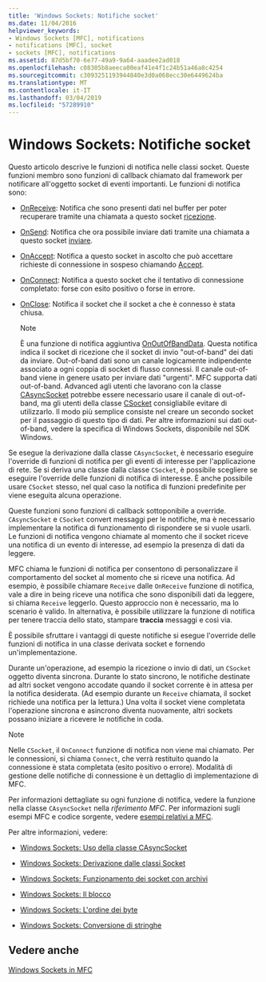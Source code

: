 ```yaml
---
title: 'Windows Sockets: Notifiche socket'
ms.date: 11/04/2016
helpviewer_keywords:
- Windows Sockets [MFC], notifications
- notifications [MFC], socket
- sockets [MFC], notifications
ms.assetid: 87d5bf70-6e77-49a9-9a64-aaadee2ad018
ms.openlocfilehash: c08305b8aeeca00eaf41e4f1c24b51a46a8c4254
ms.sourcegitcommit: c3093251193944840e3d0a068ecc30e6449624ba
ms.translationtype: MT
ms.contentlocale: it-IT
ms.lasthandoff: 03/04/2019
ms.locfileid: "57289910"
---
```

# <a name="windows-sockets-socket-notifications"></a>Windows Sockets: Notifiche socket

Questo articolo descrive le funzioni di notifica nelle classi socket. Queste funzioni membro sono funzioni di callback chiamato dal framework per notificare all'oggetto socket di eventi importanti. Le funzioni di notifica sono:

- [OnReceive](../mfc/reference/casyncsocket-class.md#onreceive): Notifica che sono presenti dati nel buffer per poter recuperare tramite una chiamata a questo socket [ricezione](../mfc/reference/casyncsocket-class.md#receive).

- [OnSend](../mfc/reference/casyncsocket-class.md#onsend): Notifica che ora possibile inviare dati tramite una chiamata a questo socket [inviare](../mfc/reference/casyncsocket-class.md#send).

- [OnAccept](../mfc/reference/casyncsocket-class.md#onaccept): Notifica a questo socket in ascolto che può accettare richieste di connessione in sospeso chiamando [Accept](../mfc/reference/casyncsocket-class.md#accept).

- [OnConnect](../mfc/reference/casyncsocket-class.md#onconnect): Notifica a questo socket che il tentativo di connessione completato: forse con esito positivo o forse in errore.

- [OnClose](../mfc/reference/casyncsocket-class.md#onclose): Notifica il socket che il socket a che è connesso è stata chiusa.

    > [!NOTE]
    >  È una funzione di notifica aggiuntiva [OnOutOfBandData](../mfc/reference/casyncsocket-class.md#onoutofbanddata). Questa notifica indica il socket di ricezione che il socket di invio "out-of-band" dei dati da inviare. Out-of-band dati sono un canale logicamente indipendente associato a ogni coppia di socket di flusso connessi. Il canale out-of-band viene in genere usato per inviare dati "urgenti". MFC supporta dati out-of-band. Advanced agli utenti che lavorano con la classe [CAsyncSocket](../mfc/reference/casyncsocket-class.md) potrebbe essere necessario usare il canale di out-of-band, ma gli utenti della classe [CSocket](../mfc/reference/csocket-class.md) consigliabile evitare di utilizzarlo. Il modo più semplice consiste nel creare un secondo socket per il passaggio di questo tipo di dati. Per altre informazioni sui dati out-of-band, vedere la specifica di Windows Sockets, disponibile nel SDK Windows.

Se esegue la derivazione dalla classe `CAsyncSocket`, è necessario eseguire l'override di funzioni di notifica per gli eventi di interesse per l'applicazione di rete. Se si deriva una classe dalla classe `CSocket`, è possibile scegliere se eseguire l'override delle funzioni di notifica di interesse. È anche possibile usare `CSocket` stesso, nel qual caso la notifica di funzioni predefinite per viene eseguita alcuna operazione.

Queste funzioni sono funzioni di callback sottoponibile a override. `CAsyncSocket` e `CSocket` convert messaggi per le notifiche, ma è necessario implementare la notifica di funzionamento di rispondere se si vuole usarli. Le funzioni di notifica vengono chiamate al momento che il socket riceve una notifica di un evento di interesse, ad esempio la presenza di dati da leggere.

MFC chiama le funzioni di notifica per consentono di personalizzare il comportamento del socket al momento che si riceve una notifica. Ad esempio, è possibile chiamare `Receive` dalle `OnReceive` funzione di notifica, vale a dire in being riceve una notifica che sono disponibili dati da leggere, si chiama `Receive` leggerlo. Questo approccio non è necessario, ma lo scenario è valido. In alternativa, è possibile utilizzare la funzione di notifica per tenere traccia dello stato, stampare **traccia** messaggi e così via.

È possibile sfruttare i vantaggi di queste notifiche si esegue l'override delle funzioni di notifica in una classe derivata socket e fornendo un'implementazione.

Durante un'operazione, ad esempio la ricezione o invio di dati, un `CSocket` oggetto diventa sincrona. Durante lo stato sincrono, le notifiche destinate ad altri socket vengono accodate quando il socket corrente è in attesa per la notifica desiderata. (Ad esempio durante un `Receive` chiamata, il socket richiede una notifica per la lettura.) Una volta il socket viene completata l'operazione sincrona e asincrono diventa nuovamente, altri sockets possano iniziare a ricevere le notifiche in coda.

> [!NOTE]
>  Nelle `CSocket`, il `OnConnect` funzione di notifica non viene mai chiamato. Per le connessioni, si chiama `Connect`, che verrà restituito quando la connessione è stata completata (esito positivo o errore). Modalità di gestione delle notifiche di connessione è un dettaglio di implementazione di MFC.

Per informazioni dettagliate su ogni funzione di notifica, vedere la funzione nella classe `CAsyncSocket` nella *riferimento MFC*. Per informazioni sugli esempi MFC e codice sorgente, vedere [esempi relativi a MFC](../visual-cpp-samples.md).

Per altre informazioni, vedere:

- [Windows Sockets: Uso della classe CAsyncSocket](../mfc/windows-sockets-using-class-casyncsocket.md)

- [Windows Sockets: Derivazione dalle classi Socket](../mfc/windows-sockets-deriving-from-socket-classes.md)

- [Windows Sockets: Funzionamento dei socket con archivi](../mfc/windows-sockets-how-sockets-with-archives-work.md)

- [Windows Sockets: Il blocco](../mfc/windows-sockets-blocking.md)

- [Windows Sockets: L'ordine dei byte](../mfc/windows-sockets-byte-ordering.md)

- [Windows Sockets: Conversione di stringhe](../mfc/windows-sockets-converting-strings.md)

## <a name="see-also"></a>Vedere anche

[Windows Sockets in MFC](../mfc/windows-sockets-in-mfc.md)
